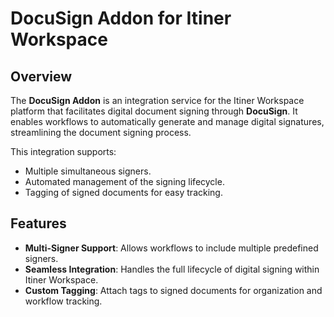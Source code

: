 # DocuSign Addon for Itiner Workspace

## Overview
The **DocuSign Addon** is an integration service for the Itiner Workspace platform that facilitates digital document signing through **DocuSign**. It enables workflows to automatically generate and manage digital signatures, streamlining the document signing process.

This integration supports:
- Multiple simultaneous signers.
- Automated management of the signing lifecycle.
- Tagging of signed documents for easy tracking.

## Features
- **Multi-Signer Support**: Allows workflows to include multiple predefined signers.
- **Seamless Integration**: Handles the full lifecycle of digital signing within Itiner Workspace.
- **Custom Tagging**: Attach tags to signed documents for organization and workflow tracking.

